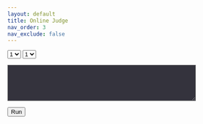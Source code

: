 ```yaml
---
layout: default
title: Online Judge
nav_order: 3
nav_exclude: false
---
```

<head>
    <link rel="stylesheet" href="https://pyscript.net/alpha/pyscript.css" />
    <script defer src="https://pyscript.net/unstable/pyscript.js"></script>
</head>
    
<script src="test.js"></script>

<script>
function SetSelect() {
    html = ""
    for(int i = 1; i <= test_table.length; i++){
        html += "<option>" + String(i) + "</option>\n"
    }
    document.getElementById("theme").innerHTML = html;

    theme = document.getElementById('theme').value - 1;

    html = ""
    for(int i = 1; i <= test_table[theme].length; i++){
        html += "<option>" + String(i) + "</option>\n"
    }
    document.getElementById("problem").innerHTML = html;
}
</script>

<script>
function Check() {
    theme = document.getElementById('theme').value - 1
    problem = document.getElementById('problem').value - 1
    check_function = test_talbe[theme][problem][0]
    check_code = test_talbe[theme][problem][1]

    const code = document.getElementById('code').value;
    document.getElementById("out").innerHTML = ``;
    if(string.includes("print")) {
        alert("print 구문을 제외하고 넣으세요.")
    }
    else if (string.includes(check_function)) {
        alert(check_function + " 함수를 포함하고 있지 않습니다.")
    }
    else {
        document.getElementById("result").innerHTML = `<py-script output="out">` + code + "\n\n" + check_code + `</py-script>`;
    }
}
</script>

<select id = 'theme' onclick="Check()"><option>1</option></select>
<select id = 'problem'><option>1</option></select>

<textarea id='code' name="code" rows="5" cols="50" style="background-color:#34333d"></textarea>

<button onclick="Check()">Run</button>

<div id='result'></div>

<div id="out"></div>